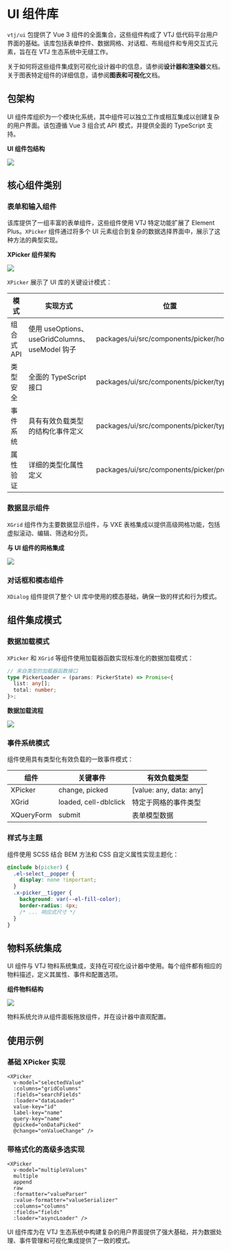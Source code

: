 # UI 组件库

`vtj/ui` 包提供了 Vue 3 组件的全面集合，这些组件构成了 VTJ 低代码平台用户界面的基础。该库包括表单控件、数据网格、对话框、布局组件和专用交互式元素，旨在在 VTJ 生态系统中无缝工作。

关于如何将这些组件集成到可视化设计器中的信息，请参阅**设计器和渲染器**文档。关于图表特定组件的详细信息，请参阅**图表和可视化**文档。

## 包架构

UI 组件库组织为一个模块化系统，其中组件可以独立工作或相互集成以创建复杂的用户界面。该包遵循 Vue 3 组合式 API 模式，并提供全面的 TypeScript 支持。

**UI 组件包结构**

![](../svg/8/1.png)

## 核心组件类别

### 表单和输入组件

该库提供了一组丰富的表单组件，这些组件使用 VTJ 特定功能扩展了 Element Plus。`XPicker` 组件通过将多个 UI 元素组合到复杂的数据选择界面中，展示了这种方法的典型实现。

**XPicker 组件架构**

![](../svg/8/2.png)

`XPicker` 展示了 UI 库的关键设计模式：

| 模式       | 实现方式                                       | 位置                                       |
| ---------- | ---------------------------------------------- | ------------------------------------------ |
| 组合式 API | 使用 useOptions、useGridColumns、useModel 钩子 | packages/ui/src/components/picker/hooks.ts |
| 类型安全   | 全面的 TypeScript 接口                         | packages/ui/src/components/picker/types.ts |
| 事件系统   | 具有有效负载类型的结构化事件定义               | packages/ui/src/components/picker/types.ts |
| 属性验证   | 详细的类型化属性定义                           | packages/ui/src/components/picker/props.ts |

### 数据显示组件

`XGrid` 组件作为主要数据显示组件，与 VXE 表格集成以提供高级网格功能，包括虚拟滚动、编辑、筛选和分页。

**与 UI 组件的网格集成**

![](../svg/8/3.png)

### 对话框和模态组件

`XDialog` 组件提供了整个 UI 库中使用的模态基础，确保一致的样式和行为模式。

## 组件集成模式

### 数据加载模式

`XPicker` 和 `XGrid` 等组件使用加载器函数实现标准化的数据加载模式：

```ts
// 来自类型的加载器函数接口
type PickerLoader = (params: PickerState) => Promise<{
  list: any[];
  total: number;
}>;
```

**数据加载流程**

![](../svg/8/4.png)

### 事件系统模式

组件使用具有类型化有效负载的一致事件模式：

| 组件       | 关键事件              | 有效负载类型            |
| ---------- | --------------------- | ----------------------- |
| XPicker    | change, picked        | [value: any, data: any] |
| XGrid      | loaded, cell-dblclick | 特定于网格的事件类型    |
| XQueryForm | submit                | 表单模型数据            |

### 样式与主题

组件使用 SCSS 结合 BEM 方法和 CSS 自定义属性实现主题化：

```css
@include b(picker) {
  .el-select__popper {
    display: none !important;
  }
  .x-picker__tigger {
    background: var(--el-fill-color);
    border-radius: 4px;
    /* ... 响应式尺寸 */
  }
}
```

## 物料系统集成

UI 组件与 VTJ 物料系统集成，支持在可视化设计器中使用。每个组件都有相应的物料描述，定义其属性、事件和配置选项。

**组件物料结构**

![](../svg/8/5.png)

物料系统允许从组件面板拖放组件，并在设计器中直观配置。

## 使用示例

### 基础 XPicker 实现

```vue
<XPicker
  v-model="selectedValue"
  :columns="gridColumns"
  :fields="searchFields"
  :loader="dataLoader"
  value-key="id"
  label-key="name"
  query-key="name"
  @picked="onDataPicked"
  @change="onValueChange" />
```

### 带格式化的高级多选实现

```vue
<XPicker
  v-model="multipleValues"
  multiple
  append
  raw
  :formatter="valueParser"
  :value-formatter="valueSerializer"
  :columns="columns"
  :fields="fields"
  :loader="asyncLoader" />
```

UI 组件库为在 VTJ 生态系统中构建复杂的用户界面提供了强大基础，并为数据处理、事件管理和可视化集成提供了一致的模式。
